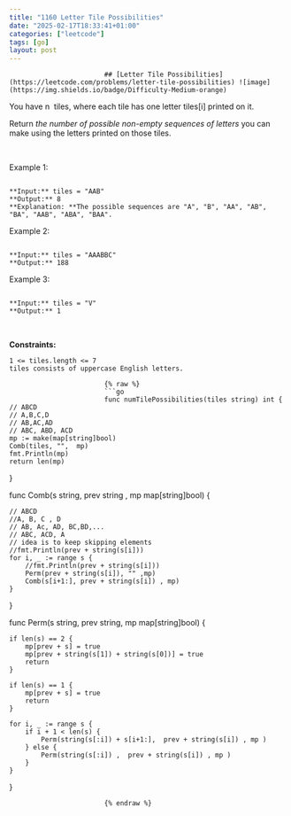 ```yaml
---
title: "1160 Letter Tile Possibilities"
date: "2025-02-17T18:33:41+01:00"
categories: ["leetcode"]
tags: [go]
layout: post
---
```



                            ## [Letter Tile Possibilities](https://leetcode.com/problems/letter-tile-possibilities) ![image](https://img.shields.io/badge/Difficulty-Medium-orange)

You have n  tiles, where each tile has one letter tiles[i] printed on it.

Return *the number of possible non-empty sequences of letters* you can make using the letters printed on those tiles.

 

Example 1:

```

**Input:** tiles = "AAB"
**Output:** 8
**Explanation: **The possible sequences are "A", "B", "AA", "AB", "BA", "AAB", "ABA", "BAA".

```

Example 2:

```

**Input:** tiles = "AAABBC"
**Output:** 188

```

Example 3:

```

**Input:** tiles = "V"
**Output:** 1

```

 

**Constraints:**

	1 <= tiles.length <= 7
	tiles consists of uppercase English letters.

                            {% raw %}
                            ```go
                            func numTilePossibilities(tiles string) int {
    // ABCD
    // A,B,C,D
    // AB,AC,AD
    // ABC, ABD, ACD
    mp := make(map[string]bool)
    Comb(tiles, "",  mp)
    fmt.Println(mp)
    return len(mp)
}


func Comb(s string, prev string , mp map[string]bool) {
    
    // ABCD
    //A, B, C , D
    // AB, Ac, AD, BC,BD,...
    // ABC, ACD, A
    // idea is to keep skipping elements 
    //fmt.Println(prev + string(s[i]))
    for i, _ := range s {
        //fmt.Println(prev + string(s[i]))
        Perm(prev + string(s[i]), "" ,mp)
        Comb(s[i+1:], prev + string(s[i]) , mp)
    }

    

}

func Perm(s string, prev string, mp map[string]bool) {
    
    if len(s) == 2 {
        mp[prev + s] = true
        mp[prev + string(s[1]) + string(s[0])] = true
        return
    }

    if len(s) == 1 {
        mp[prev + s] = true
        return
    }

    for i, _ := range s {
        if i + 1 < len(s) {
            Perm(string(s[:i]) + s[i+1:],  prev + string(s[i]) , mp )
        } else {
            Perm(string(s[:i]) ,  prev + string(s[i]) , mp )
        }
    }
}

                            {% endraw %}
                            
